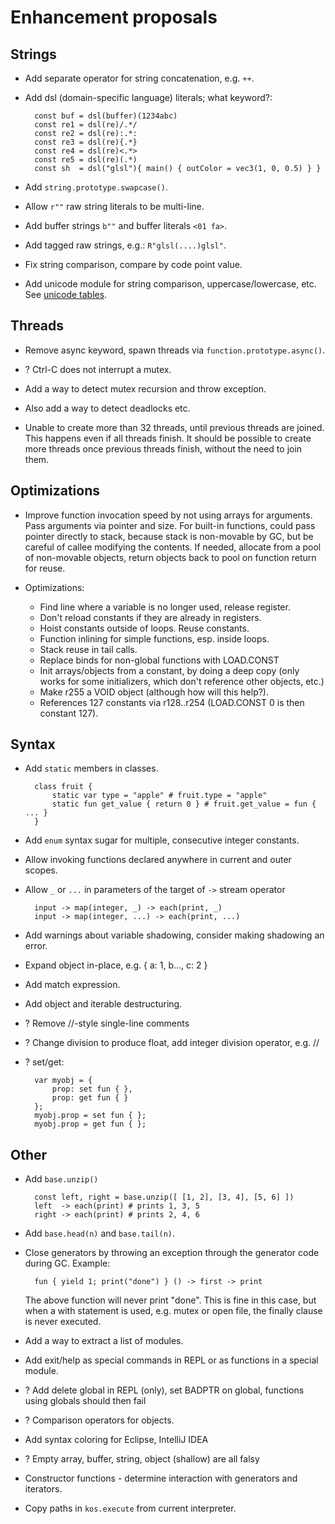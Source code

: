 Enhancement proposals
=====================

Strings
-------

* Add separate operator for string concatenation, e.g. `++`.

* Add dsl (domain-specific language) literals; what keyword?:

        const buf = dsl(buffer)(1234abc)
        const re1 = dsl(re)/.*/
        const re2 = dsl(re):.*:
        const re3 = dsl(re){.*}
        const re4 = dsl(re)<.*>
        const re5 = dsl(re)(.*)
        const sh  = dsl("glsl"){ main() { outColor = vec3(1, 0, 0.5) } }

* Add `string.prototype.swapcase()`.

* Allow `r""` raw string literals to be multi-line.

* Add buffer strings `b""` and buffer literals `<01 fa>`.

* Add tagged raw strings, e.g.: `R"glsl(....)glsl"`.

* Fix string comparison, compare by code point value.

* Add unicode module for string comparison, uppercase/lowercase, etc.
  See [unicode tables](https://www.unicode.org/Public/UCD/latest/ucd/UnicodeData.txt).

Threads
-------

* Remove async keyword, spawn threads via `function.prototype.async()`.

* ? Ctrl-C does not interrupt a mutex.

* Add a way to detect mutex recursion and throw exception.

* Also add a way to detect deadlocks etc.

* Unable to create more than 32 threads, until previous threads are joined.
  This happens even if all threads finish.
  It should be possible to create more threads once previous threads finish,
  without the need to join them.

Optimizations
-------------

* Improve function invocation speed by not using arrays for arguments.
  Pass arguments via pointer and size.  For built-in functions, could pass
  pointer directly to stack, because stack is non-movable by GC, but be
  careful of callee modifying the contents.  If needed, allocate from a
  pool of non-movable objects, return objects back to pool on function
  return for reuse.

* Optimizations:

    - Find line where a variable is no longer used, release register.
    - Don't reload constants if they are already in registers.
    - Hoist constants outside of loops.  Reuse constants.
    - Function inlining for simple functions, esp. inside loops.
    - Stack reuse in tail calls.
    - Replace binds for non-global functions with LOAD.CONST
    - Init arrays/objects from a constant, by doing a deep copy (only works for some
      initializers, which don't reference other objects, etc.)
    - Make r255 a VOID object (although how will this help?).
    - References 127 constants via r128..r254 (LOAD.CONST 0 is then constant 127).

Syntax
------

* Add `static` members in classes.

        class fruit {
            static var type = "apple" # fruit.type = "apple"
            static fun get_value { return 0 } # fruit.get_value = fun { ... }
        }

* Add `enum` syntax sugar for multiple, consecutive integer constants.

* Allow invoking functions declared anywhere in current and outer scopes.

* Allow `_` or `...` in parameters of the target of `->` stream operator

        input -> map(integer, _) -> each(print, _)
        input -> map(integer, ...) -> each(print, ...)

* Add warnings about variable shadowing, consider making shadowing an error.

* Expand object in-place, e.g. { a: 1, b..., c: 2 }

* Add match expression.

* Add object and iterable destructuring.

* ? Remove //-style single-line comments

* ? Change division to produce float, add integer division operator, e.g. //

* ? set/get:

        var myobj = {
            prop: set fun { },
            prop: get fun { }
        };
        myobj.prop = set fun { };
        myobj.prop = get fun { };

Other
-----

* Add `base.unzip()`

        const left, right = base.unzip([ [1, 2], [3, 4], [5, 6] ])
        left  -> each(print) # prints 1, 3, 5
        right -> each(print) # prints 2, 4, 6

* Add `base.head(n)` and `base.tail(n)`.

* Close generators by throwing an exception through the generator code during GC.  Example:

        fun { yield 1; print("done") } () -> first -> print

  The above function will never print "done".  This is fine in this case, but when a with
  statement is used, e.g. mutex or open file, the finally clause is never executed.

* Add a way to extract a list of modules.

* Add exit/help as special commands in REPL or as functions in a special module.

* ? Add delete global in REPL (only), set BADPTR on global, functions using globals should then fail

* ? Comparison operators for objects.

* Add syntax coloring for Eclipse, IntelliJ IDEA

* ? Empty array, buffer, string, object (shallow) are all falsy

* Constructor functions - determine interaction with generators and iterators.

* Copy paths in `kos.execute` from current interpreter.

